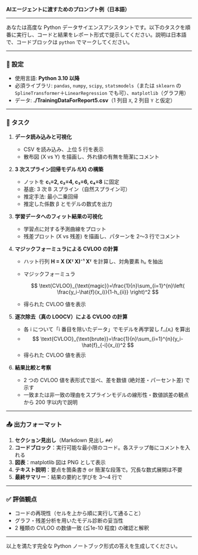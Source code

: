 **AIエージェントに渡すためのプロンプト例（日本語）**

---

あなたは高度な Python データサイエンスアシスタントです。以下のタスクを順番に実行し、コードと結果をレポート形式で提示してください。説明は日本語で、コードブロックは `python` でマークしてください。

---

### 📂 設定

* 使用言語: **Python 3.10 以降**
* 必須ライブラリ: `pandas`, `numpy`, `scipy`, `statsmodels`（または `sklearn` の `SplineTransformer`＋`LinearRegression` でも可）、`matplotlib`（グラフ用）
* データ: **./TrainingDataForReport5.csv**（1 列目 `X`, 2 列目 `Y` と仮定）

---

### 📝 タスク

1. **データ読み込みと可視化**

   * CSV を読み込み、上位 5 行を表示
   * 散布図 (X vs Y) を描画し、外れ値の有無を簡潔にコメント

2. **3 次スプライン回帰モデル 𝑓(𝑋) の構築**

   * ノットを **c₁=2, c₂=4, c₃=6, c₄=8** に固定
   * 基底: 3 次 B スプライン（自然スプライン可）
   * 推定手法: 最小二乗回帰
   * 推定した係数 β とモデルの数式を出力

3. **学習データへのフィット結果の可視化**

   * 学習点に対する予測曲線をプロット
   * 残差プロット (X vs 残差) を描画し、パターンを 2〜3 行でコメント

4. **マジックフォーミュラによる CVLOO の計算**

   * ハット行列 **H = X (Xᵀ X)⁻¹ Xᵀ** を計算し、対角要素 hᵢᵢ を抽出
   * マジックフォーミュラ

     $$
     \text{CVLOO}_{\text{magic}}=\frac{1}{n}\sum_{i=1}^{n}\left( \frac{y_i-\hat{f}(x_i)}{1-h_{ii}} \right)^2
     $$
   * 得られた CVLOO 値を表示

5. **逐次除去（真の LOOCV）による CVLOO の計算**

   * 各 i について「i 番目を除いたデータ」でモデルを再学習し ̂𝑓₋ᵢ(𝑥ᵢ) を算出
   * $$
     \text{CVLOO}_{\text{brute}}=\frac{1}{n}\sum_{i=1}^{n}(y_i-\hat{f}_{-i}(x_i))^2
     $$
   * 得られた CVLOO 値を表示

6. **結果比較と考察**

   * 2 つの CVLOO 値を表形式で並べ、差を数値 (絶対差・パーセント差) で示す
   * 一致または非一致の理由をスプラインモデルの線形性・数値誤差の観点から 200 字以内で説明

---

### 📤 出力フォーマット

1. **セクション見出し**（Markdown 見出し `##`）
2. **コードブロック**：実行可能な最小限のコード。各ステップ毎にコメントを入れる
3. **図表**：matplotlib 図は PNG として表示
4. **テキスト説明**：要点を箇条書き or 簡潔な段落で。冗長な数式展開は不要
5. **最終サマリー**：結果の要約と学びを 3〜4 行で

---

### ✅ 評価観点

* コードの再現性（セルを上から順に実行して通ること）
* グラフ・残差分析を用いたモデル診断の妥当性
* 2 種類の CVLOO の数値一致 (≦1e-10 程度) の確認と解釈

---

以上を満たす完全な Python ノートブック形式の答えを生成してください。
